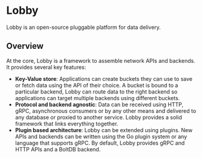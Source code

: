 # Lobby

Lobby is an open-source pluggable platform for data delivery.

## Overview

At the core, Lobby is a framework to assemble network APIs and backends.
It provides several key features:

- **Key-Value store**: Applications can create buckets they can use to save or fetch data using the API of their choice. A bucket is bound to a particular backend, Lobby can route data to the right backend so applications can target multiple backends using different buckets.
- **Protocol and backend agnostic**: Data can be received using HTTP, gRPC, asynchronous consumers or by any other means and delivered to any database or proxied to another service. Lobby provides a solid framework that links everything together.
- **Plugin based architecture**: Lobby can be extended using plugins. New APIs and backends can be written using the Go plugin system or any language that supports gRPC. By default, Lobby provides gRPC and HTTP APIs and a BoltDB backend.
